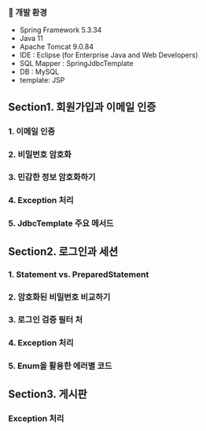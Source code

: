 ### 🔔 개발 환경
- Spring Framework 5.3.34
- Java 11
- Apache Tomcat 9.0.84
- IDE : Eclipse (for Enterprise Java and Web Developers)
- SQL Mapper : SpringJdbcTemplate
- DB : MySQL
- template: JSP

## Section1. 회원가입과 이메일 인증
### 1. 이메일 인증
### 2. 비밀번호 암호화
### 3. 민감한 정보 암호화하기
### 4. Exception 처리 
### 5. JdbcTemplate 주요 메서드
## Section2. 로그인과 세션
### 1. Statement vs. PreparedStatement
### 2. 암호화된 비밀번호 비교하기
### 3. 로그인 검증 필터 처
### 4. Exception 처리
### 5. Enum을 활용한 에러별 코드
## Section3. 게시판
### Exception 처리
